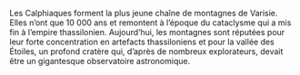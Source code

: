 Les Calphiaques forment la plus jeune chaîne de montagnes de Varisie. Elles n’ont que 10 000 ans et remontent à l’époque du cataclysme qui a mis fin à l’empire thassilonien. Aujourd’hui, les montagnes sont réputées pour leur forte concentration en artefacts thassiloniens et pour la vallée des Étoiles, un profond cratère qui, d’après de nombreux explorateurs, devait être un gigantesque observatoire astronomique.